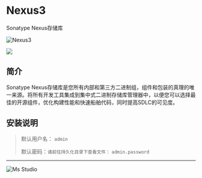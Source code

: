 # Nexus3

Sonatype Nexus存储库

![Nexus3](https://file.lifebus.top/imgs/nexus3_cover.png)

![](https://img.shields.io/badge/%E6%96%B0%E7%96%86%E8%90%8C%E6%A3%AE%E8%BD%AF%E4%BB%B6%E5%BC%80%E5%8F%91%E5%B7%A5%E4%BD%9C%E5%AE%A4-%E6%8F%90%E4%BE%9B%E6%8A%80%E6%9C%AF%E6%94%AF%E6%8C%81-blue)

## 简介

Sonatype Nexus存储库是您所有内部和第三方二进制组，组件和包装的真理的唯一来源。将所有开发工具集成到集中式二进制存储库管理器中，以便您可以选择最佳的开源组件，优化构建性能和快速船舶代码，同时提高SDLC的可见度。

## 安装说明

> 默认用户名： `admin`
>
> 默认密码：`请前往持久化目录下查看文件：` `admin.password`

---

![Ms Studio](https://file.lifebus.top/imgs/ms_blank_001.png)
